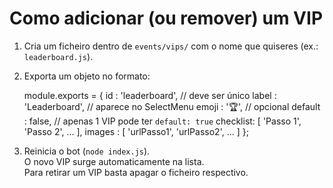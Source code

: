 # Como adicionar (ou remover) um VIP

1. Cria um ficheiro dentro de `events/vips/` com o nome que quiseres
   (ex.: `leaderboard.js`).

2. Exporta um objeto no formato:

   module.exports = {
     id      : 'leaderboard',    // deve ser único
     label   : 'Leaderboard',    // aparece no SelectMenu
     emoji   : '🏆',             // opcional
     default : false,            // apenas 1 VIP pode ter `default: true`
     checklist: [ 'Passo 1', 'Passo 2', ... ],
     images   : [ 'urlPasso1', 'urlPasso2', ... ]
   };

3. Reinicia o bot (`node index.js`).  
   O novo VIP surge automaticamente na lista.  
   Para retirar um VIP basta apagar o ficheiro respectivo. 
